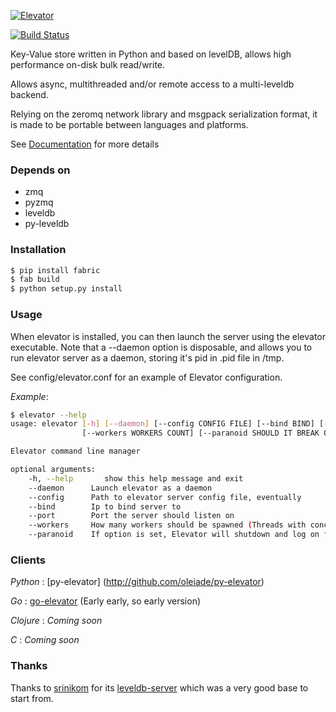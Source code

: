 [![Elevator](http://dl.dropbox.com/u/2497327/baneer.png)](http://elevator.readthedocs.org)

[![Build Status](https://secure.travis-ci.org/oleiade/Elevator.png)](http://travis-ci.org/oleiade/Elevator)

Key-Value store written in Python and based on levelDB, allows high performance on-disk bulk read/write.

Allows async, multithreaded and/or remote access to a multi-leveldb backend.

Relying on the zeromq network library and msgpack serialization format, it is made to be portable between languages and
platforms.

See [Documentation](http://oleiade.github.com/Elevator) for more details


### Depends on

- zmq
- pyzmq
- leveldb
- py-leveldb


### Installation


```bash
$ pip install fabric
$ fab build
$ python setup.py install
```


### Usage

When elevator is installed, you can then launch the server using the elevator executable.
Note that a --daemon option is disposable, and allows you to run elevator server as a daemon,
storing it's pid in .pid file in /tmp.

See config/elevator.conf for an example of Elevator configuration.

*Example*:

```bash
$ elevator --help
usage: elevator [-h] [--daemon] [--config CONFIG FILE] [--bind BIND] [--port PORT]
                [--workers WORKERS COUNT] [--paranoid SHOULD IT BREAK ON UNHANDLED EXCEPTIONS?]

Elevator command line manager

optional arguments:
    -h, --help       show this help message and exit
    --daemon      Launch elevator as a daemon
    --config      Path to elevator server config file, eventually
    --bind        Ip to bind server to
    --port        Port the server should listen on
    --workers     How many workers should be spawned (Threads with concurrent access to all the db store)
    --paranoid    If option is set, Elevator will shutdown and log on first unhandled exception
```

### Clients

*Python* : [py-elevator] (http://github.com/oleiade/py-elevator)

*Go* : [go-elevator](http://github.com/oleiade/go-elevator) (Early early, so early version)

*Clojure* : *Coming soon*

*C* : *Coming soon*


### Thanks

Thanks to [srinikom](https://github.com/srinikom) for its [leveldb-server](https://github.com/srinikom/leveldb-server) which was a very good base to start from.
